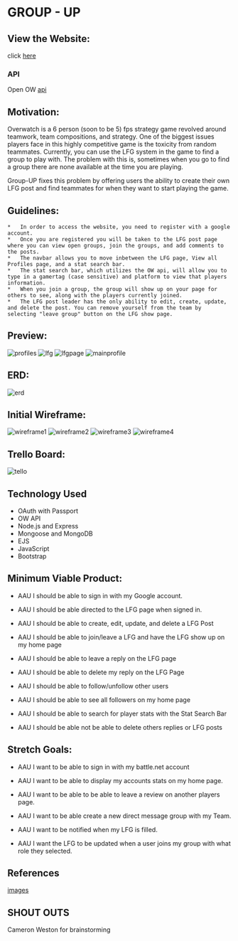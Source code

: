 # GROUP - UP

## View the Website:


click [here](https://ow-group-up.herokuapp.com/)

### API
Open OW [api](https://ow-api.com/)

## Motivation:


Overwatch is a 6 person (soon to be 5) fps strategy game revolved around teamwork, team compositions, and strategy. One of the biggest issues players face in this highly competitive game is the toxicity from random teammates. Currently, you can use the LFG system in the game to find a group to play with. The problem with this is, sometimes when you go to find a group there are none available at the time you are playing. 

Group-UP fixes this problem by offering users the ability to create their own LFG post and find teammates for when they want to start playing the game. 


## Guidelines:

    *   In order to access the website, you need to register with a google account.
    *   Once you are registered you will be taken to the LFG post page where you can view open groups, join the groups, and add comments to the posts.
    *   The navbar allows you to move inbetween the LFG page, View all Profiles page, and a stat search bar.
    *   The stat search bar, which utilizes the OW api, will allow you to type in a gamertag (case sensitive) and platform to view that players information.
    *   When you join a group, the group will show up on your page for others to see, along with the players currently joined.
    *   The LFG post leader has the only ability to edit, create, update, and delete the post. You can remove yourself from the team by selecting "leave group" button on the LFG show page.

## Preview:

![profiles](/public/images/readme/allprofiles.PNG)
![lfg](/public/images/readme/lfg.png)
![lfgpage](/public/images/readme/lfgpage.png)
![mainprofile](/public/images/readme/mainprofile.PNG)

## ERD: 	
![erd](/public/images/readme/erd.png)

## Initial Wireframe:
![wireframe1](/public/images/readme/wireframe1.png)
![wireframe2](/public/images/readme/wireframe2.png)
![wireframe3](/public/images/readme/wireframe3.png)
![wireframe4](/public/images/readme/wireframe4.png)

## Trello Board: 
![tello](/public/images/readme/trello.png)

## Technology Used
* OAuth with Passport
* OW API
* Node.js and Express
* Mongoose and MongoDB
* EJS
* JavaScript
* Bootstrap

## Minimum Viable Product:
* AAU I should be able to sign in with my Google account.

* AAU I should be able directed to the LFG page when signed in.

* AAU I should be able to create, edit, update, and delete a LFG Post

* AAU I should be able to join/leave a LFG and have the LFG show up on my home page

* AAU I should be able to leave a reply on the LFG page

* AAU I should be able to delete my reply on the LFG Page

* AAU I should be able to follow/unfollow other users

* AAU I should be able to see all followers on my home page

* AAU I should be able to search for player stats with the Stat Search Bar

* AAU I should be able not be able to delete others replies or LFG posts

## Stretch Goals:
* AAU I want to be able to sign in with my battle.net account
  
* AAU I want to be able to display my accounts stats on my home page.
  
* AAU I want to be able to be able to leave a review on another players page.
  
* AAU I want to be able create a new direct message group with my Team.
  
* AAU I want to be notified when my LFG is filled.

* AAU I want the LFG to be updated when a user joins my group with what role they selected.

## References

[images](https://overwatch.fandom.com/wiki/Overwatch_Wiki)

## SHOUT OUTS

Cameron Weston for brainstorming